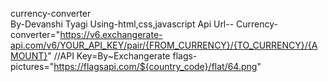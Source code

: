 currency-converter <br>
By-Devanshi Tyagi
Using-html,css,javascript
Api Url--
Currency-converter="https://v6.exchangerate-api.com/v6/YOUR_API_KEY/pair/{FROM_CURRENCY}/{TO_CURRENCY}/{AMOUNT}"
//API Key=By~Exchangerate
flags-pictures="https://flagsapi.com/${country_code}/flat/64.png"

